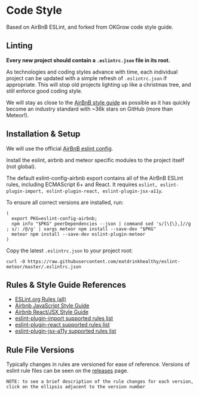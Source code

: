# Code Style
Based on AirBnB ESLint, and forked from OKGrow code style guide.

## Linting

**Every new project should contain a `.eslintrc.json` file in its root.**

As technologies and coding styles advance with time, each individual project can be updated with a simple refresh of `.eslintrc.json` if appropriate.  This will stop old projects lighting up like a christmas tree, and still enforce good coding style.

We will stay as close to the [AirBnB style guide](https://github.com/airbnb/javascript) as possible as it has quickly become an industry standard with ~36k stars on GitHub (more than Meteor!).

## Installation & Setup

We will use the official [AirBnB eslint config](https://github.com/airbnb/javascript/tree/master/packages/eslint-config-airbnb).

Install the eslint, airbnb and meteor specific modules to the project itself (not global).

The default eslint-config-airbnb export contains all of the AirBnB ESLint rules, including ECMAScript 6+ and React. It requires `eslint, eslint-plugin-import, eslint-plugin-react, eslint-plugin-jsx-a11y`.

To ensure all correct versions are installed, run:
```
(
  export PKG=eslint-config-airbnb;
  npm info "$PKG" peerDependencies --json | command sed 's/[\{\},]//g ; s/: /@/g' | xargs meteor npm install --save-dev "$PKG"
  meteor npm install --save-dev eslint-plugin-meteor
)
```

Copy the latest `.eslintrc.json` to your project root:

`curl -O https://raw.githubusercontent.com/eatdrinkhealthy/eslint-meteor/master/.eslintrc.json`

## Rules & Style Guide References
* [ESLint.org Rules (all)](http://eslint.org/docs/rules/)
* [Airbnb JavaScript Style Guide](https://github.com/airbnb/javascript#airbnb-javascript-style-guide-)
* [Airbnb React/JSX Style Guide](https://github.com/airbnb/javascript/tree/master/react#airbnb-reactjsx-style-guide)
* [eslint-plugin-import supported rules list](https://github.com/benmosher/eslint-plugin-import#rules)
* [eslint-plugin-react supported rules list](https://github.com/yannickcr/eslint-plugin-react#list-of-supported-rules)
* [eslint-plugin-jsx-a11y supported rules list](https://github.com/evcohen/eslint-plugin-jsx-a11y#supported-rules)

## Rule File Versions
Typically changes in rules are versioned for ease of reference. Versions of eslint rule files can be seen on the [releases](https://github.com/eatdrinkhealthy/eslint-meteor/releases) page.

```
NOTE: to see a brief description of the rule changes for each version,
click on the ellipsis adjacent to the version number
```
